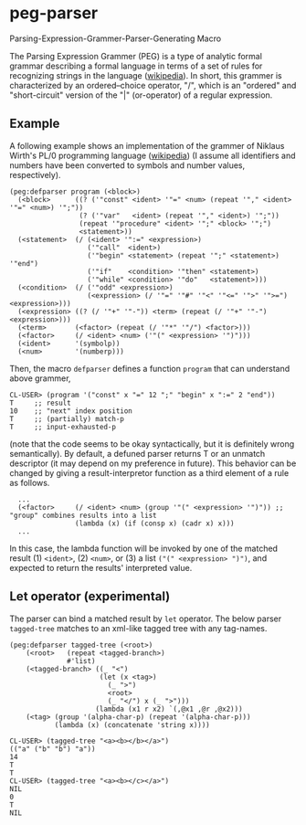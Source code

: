 # peg-parser
Parsing-Expression-Grammer-Parser-Generating Macro

The Parsing Expression Grammer (PEG) is a type of analytic formal grammar describing a formal language in terms of a set of rules
for recognizing strings in the language ([wikipedia](https://en.wikipedia.org/wiki/Parsing_expression_grammar)).
In short, this grammer is characterized by an ordered–choice operator, "/", which is an "ordered" and "short-circuit" version of
the "|" (or-operator) of a regular expression.

## Example
A following example shows an implementation of the grammer of Niklaus Wirth's PL/0 programming language
([wikipedia](https://en.wikipedia.org/wiki/Recursive_descent_parser#Example_parser))
(I assume all identifiers and numbers have been converted to symbols and number values, respectively).
```common-lisp
(peg:defparser program (<block>)
  (<block>      ((? ('"const" <ident> '"=" <num> (repeat '"," <ident> '"=" <num>) '";"))
                 (? ('"var"   <ident> (repeat '"," <ident>) '";"))
                 (repeat '"procedure" <ident> '";" <block> '";")
                 <statement>))
  (<statement>  (/ (<ident> '":=" <expression>)
                   ('"call"  <ident>)
                   ('"begin" <statement> (repeat '";" <statement>) '"end")
                   ('"if"    <condition> '"then" <statement>)
                   ('"while" <condition> '"do"   <statement>)))
  (<condition>  (/ ('"odd" <expression>)
                   (<expression> (/ '"=" '"#" '"<" '"<=" '">" '">=") <expression>)))
  (<expression> ((? (/ '"+" '"-")) <term> (repeat (/ '"+" '"-") <expression>)))
  (<term>       (<factor> (repeat (/ '"*" '"/") <factor>)))
  (<factor>     (/ <ident> <num> ('"(" <expression> '")")))
  (<ident>      '(symbolp))
  (<num>        '(numberp)))
```
Then, the macro `defparser` defines a function `program` that can understand above grammer,
```common-lisp
CL-USER> (program '("const" x "=" 12 ";" "begin" x ":=" 2 "end"))
T     ;; result
10    ;; "next" index position
T     ;; (partially) match-p
T     ;; input-exhausted-p
```
(note that the code seems to be okay syntactically, but it is definitely wrong semantically).
By default, a defuned parser returns T or an unmatch descriptor (it may depend on my preference in future).
This behavior can be changed by giving a result-interpretor function as a third element of a rule as follows.
```common-lisp
  ...
  (<factor>     (/ <ident> <num> (group '"(" <expression> '")")) ;; "group" combines results into a list
                (lambda (x) (if (consp x) (cadr x) x)))
  ...
```
In this case, the lambda function will be invoked by one of the matched result (1) `<ident>`, (2) `<num>`,
or (3) a list `("(" <expression> ")")`, and expected to return the results' interpreted value.

## Let operator (experimental)
The parser can bind a matched result by `let` operator. 
The below parser `tagged-tree` matches to an xml-like tagged tree with any tag-names.
```common-lisp
(peg:defparser tagged-tree (<root>)
    (<root>   (repeat <tagged-branch>)
              #'list)
    (<tagged-branch> ((_ "<")
                      (let (x <tag>)
                        (_ ">")
                        <root>
                        (_ "</") x (_ ">")))
                     (lambda (x1 r x2) `(,@x1 ,@r ,@x2)))
    (<tag> (group '(alpha-char-p) (repeat '(alpha-char-p)))
           (lambda (x) (concatenate 'string x))))
```
```common-lisp
CL-USER> (tagged-tree "<a><b></b></a>")
(("a" ("b" "b") "a"))
14
T
T
CL-USER> (tagged-tree "<a><b></c></a>")
NIL
0
T
NIL
```
